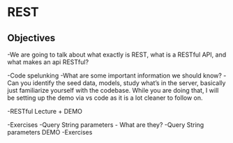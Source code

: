 # REST

## Objectives

-We are going to talk about what exactly is REST, what is a RESTful API, and what makes an api RESTful?

-Code spelunking 
    -What are some important information we should know?
    -Can you identify the seed data, models, study what’s in the server, basically just familiarize yourself with the codebase. While you are doing that, I will be setting up the demo via vs code as it is a lot cleaner to follow on.

-RESTful Lecture + DEMO

-Exercises
-Query String parameters - What are they?
-Query String parameters DEMO
-Exercises
